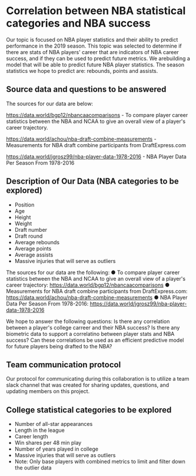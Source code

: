 # Correlation between NBA statistical categories and NBA success
Our topic is focused on NBA player statistics and their ability to predict performance in the 2019 season. This topic was selected to determine if there are stats of NBA players' career that are indicators of NBA career success, and if they can be used to predict future metrics. We arebuilding a model that will be able to predict future NBA player statistics. The season statistics we hope to predict are: rebounds, points and assists.

## Source data and questions to be answered 
The sources for our data are below: 

https://data.world/bgp12/nbancaacomparisons - To compare player career statistics between the NBA and NCAA to give an overall view of a player's career trajectory.

https://data.world/achou/nba-draft-combine-measurements - Measurements for NBA draft combine participants from DraftExpress.com

https://data.world/jgrosz99/nba-player-data-1978-2016 - NBA Player Data Per Season From 1978-2016

## Description of Our Data (NBA categories to be explored)

- Position
- Age
- Height
- Weight
- Draft number
- Draft round
- Average rebounds
- Average points
- Average assists
- Massive injuries that will serve as outliers

The sources for our data are the following:
● To compare player career statistics between the NBA and NCAA to give an overall view of a player's career
trajectory: https://data.world/bgp12/nbancaacomparisons
● Measurements for NBA draft combine participants from DraftExpress.com:
https://data.world/achou/nba-draft-combine-measurements
● NBA Player Data Per Season From 1978-2016: https://data.world/jgrosz99/nba-player-data-1978-2016


We hope to answer the following questions: Is there any correlation between a player's college carreer and their NBA success? Is there any biometric data to support a correlatino between player stats and NBA success? Can these correlations be used as an efficient predictive model for future players being drafted to the NBA?

## Team communication protocol
Our protocol for communicating during this collaboration is to utilize a team slack channel that was created for sharing updates, questions, and updating members on this project. 

## College statistical categories to be explored 
* Number of all-star appearances
* Length in the league 
* Career length
* Win shares per 48 min play
* Number of years played in college 
* Massive injuries that will serve as outliers 
* Note: Only base players with combined metrics to limit and filter down the outlier data 




